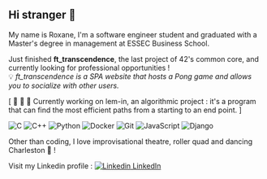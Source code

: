 
<h2>Hi stranger 🌻</h2>

My name is Roxane, I'm a software engineer student and graduated with a Master's degree in management at ESSEC Business School.

Just finished **ft_transcendence**, the last project of 42's common core, and currently looking for professional opportunities !
<br>
💡 *ft_transcendence is a SPA website that hosts a Pong game and allows you to socialize with other users.*

[ 🐜 🐜 🐜 Currently working on lem-in, an algorithmic project : it's a program that can find the most efficient paths from a starting to an end point. ]

![C](https://img.shields.io/badge/c-%2300599C.svg?style=for-the-badge&logo=c&logoColor=white)
![C++](https://img.shields.io/badge/c++-%2300599C.svg?style=for-the-badge&logo=c%2B%2B&logoColor=white)
![Python](https://img.shields.io/badge/python-3670A0?style=for-the-badge&logo=python&logoColor=ffdd54)
![Docker](https://img.shields.io/badge/docker-%230db7ed.svg?style=for-the-badge&logo=docker&logoColor=white)
![Git](https://img.shields.io/badge/git-%23F05033.svg?style=for-the-badge&logo=git&logoColor=white)
![JavaScript](https://img.shields.io/badge/javascript-%23323330.svg?style=for-the-badge&logo=javascript&logoColor=%23F7DF1E)
![Django](https://img.shields.io/badge/django-%23092E20.svg?style=for-the-badge&logo=django&logoColor=white)

Other than coding, I love improvisational theatre, roller quad and dancing Charleston 💃 ! 

Visit my Linkedin profile : 
[![Linkedin](https://i.sstatic.net/gVE0j.png) LinkedIn](https://www.linkedin.com/in/roxane-raffi-khansari-619890170)
&nbsp;

